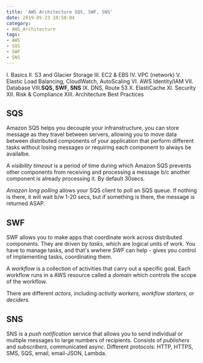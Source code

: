 ```yaml
---
title: 'AWS Architecture SQS, SWF, SNS'
date: 2019-05-23 10:58:04
category: 
- AWS_Architecture
tags:
- AWS
- SQS
- SWF
- SNS
---
```


I. Basics
II. S3 and Glacier Storage
III. EC2 & EBS
IV. VPC (network)
V. Elastic Load Balancing, CloudWatch, AutoScaling
VI. AWS Identity/IAM
VII. Database
VIII.**SQS, SWF, SNS**
IX. DNS, Route 53
X. ElastiCache
XI. Security
XII. Risk & Compliance
XIII. Architecture Best Practices

## SQS

Amazon SQS helps you decouple your infranstructure, you can store message as they travel between servers, allowing you to move data between distributed components of your application that perform different tasks without losing messages or requiring each component to always be availalbe.

A *visibility timeout* is a period of time during which Amazon SQS prevents other components from receiving and processing a message b/c another component is already processing it. By default 30secs.

*Amazon long polling* allows your SQS client to poll an SQS queue. If nothing is there, it will wait b/w 1-20 secs, but if something is there, the message is returned ASAP. 

## SWF
SWF allows you to make apps that coordinate work across distributed components. They are driven by *tasks*, which are logical units of work. You have to manage tasks, and that's wwhere *SWF* can help - gives you control of implementing tasks, coordinating them. 

A *workflow* is a collection of activities that carry out a specific goal. Each workflow runs in a AWS resource called a *domain* which controls the scope of the workflow. 

There are different *actors*, including *activity workers, workflow starters*, or *deciders.*

## SNS
SNS is a *push notification* service that allows you to send individual or multiple messages to large numbers of recipients. Consists of *publishers* and *subscribers*, communicated async.  Different protocols: HTTP, HTTPS, SMS, SQS, email, email-JSON, Lambda.